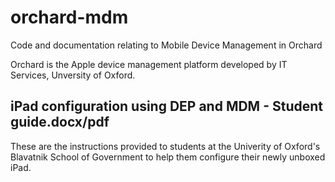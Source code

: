 # orchard-mdm
Code and documentation relating to Mobile Device Management in Orchard

Orchard is the Apple device management platform developed by IT Services, Unversity of Oxford.

## 

## iPad configuration using DEP and MDM - Student guide.docx/pdf 

These are the instructions provided to students at the Univerity of Oxford's Blavatnik School of Government to help them configure their newly unboxed iPad.
